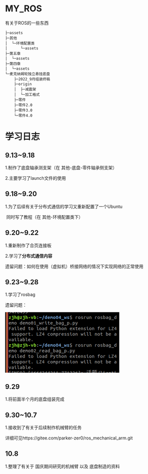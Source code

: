 # MY_ROS
 有关于ROS的一些东西

```
├─assets
├─其他
│  └─环境配置类
│      └─assets
├─第五章
│  └─assets
├─第四章
│  └─assets
└─麦克纳姆轮独立悬挂底盘
    ├─2022_9月组装终稿
    ├─origin
    │  ├─减震架
    │  └─加工格式
    ├─零件
    ├─零件2.0
    ├─零件3.0
    └─零件4.0
```



# 学习日志

## 9.13~9.18

1.制作了底盘轴承测支架（在 其他-底盘-零件轴承侧支架）

2.主要学习了launch文件的使用



## 9.18~9.20

1.为了后续有关于分布式通信的学习又重新配置了一个Ubuntu

​	同时写了教程（在 其他-环境配置类下）

## 9.20~9.22

1.重新制作了合页连接板

2.学习了**分布式通信内容**

遗留问题：如何在使用（虚拟机）桥接网络的情况下实现网络的正常使用

## 9.23~9.28

1.学习了rosbag

遗留问题：

![image-20220928135458517](assets/image-20220928135458517.png)

## 9.29

1.将前面半个月的底盘组装完成

## 9.30~10.7

1.接收到了有关于后续制作机械臂的任务

详细可见https://gitee.com/parker-zer0/ros_mechanical_arm.git

## 10.8

1.整理了有关于 国庆期间研究的机械臂 以及 底盘制造的资料

